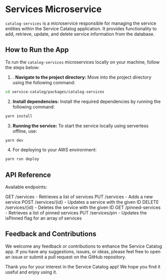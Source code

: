 # Services Microservice

`catalog-services` is a microservice responsible for managing the service entities within the Service Catalog application. It provides functionality to add, retrieve, update, and delete service information from the database.

## How to Run the App

To run the `catalog-services` microservices locally on your machine, follow the steps below:

1. . **Navigate to the project directory:** Move into the project directory using the following command:

```sh
cd service-catalog/packages/catalog-services
```

2. **Install dependencies:** Install the required dependencies by running the following command:

```sh
yarn install
```

3. **Running the service:** To start the service locally using serverless offline, use:

```sh
yarn dev
```

4. For deploying to your AWS environment:

```sh
yarn run deploy
```

## API Reference

Available endpoints:

GET /services - Retrieves a list of services
PUT /services - Adds a new service
POST /services/{id} - Updates a service with the given ID
DELETE /services/{id} - Deletes the service with the given ID
GET /pinned-services - Retrieves a list of pinned services
PUT /services/pin - Updates the isPinned flag for an array of services

## Feedback and Contributions

We welcome any feedback or contributions to enhance the Service Catalog app. If you have any suggestions, issues, or ideas, please feel free to open an issue or submit a pull request on the GitHub repository.

Thank you for your interest in the Service Catalog app! We hope you find it useful and enjoy using it.
